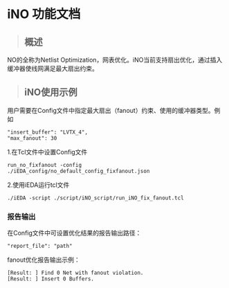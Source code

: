 # iNO 功能文档

> ## 概述

NO的全称为Netlist Optimization，网表优化。iNO当前支持扇出优化，通过插入缓冲器使线网满足最大扇出约束。

> ## iNO使用示例

用户需要在Config文件中指定最大扇出（fanout）约束、使用的缓冲器类型。例如
```
"insert_buffer": "LVTX_4",
"max_fanout": 30
```

1.在Tcl文件中设置Config文件

`run_no_fixfanout -config ./iEDA_config/no_default_config_fixfanout.json`

2.使用iEDA运行tcl文件

`./iEDA -script ./script/iNO_script/run_iNO_fix_fanout.tcl`

### 报告输出

在Config文件中可设置优化结果的报告输出路径：
```
"report_file": "path"
```

fanout优化报告输出示例：
```
[Result: ] Find 0 Net with fanout violation.
[Result: ] Insert 0 Buffers.
```